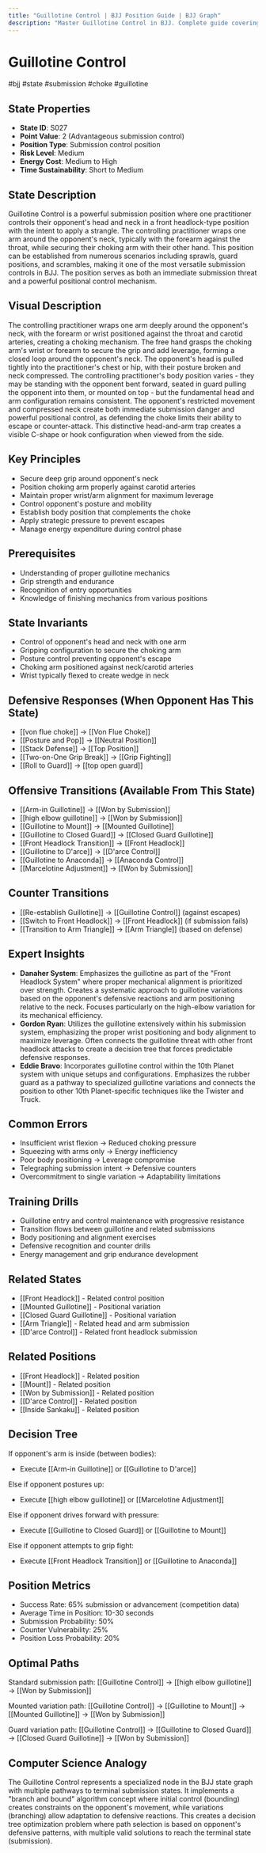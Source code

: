 ```yaml
---
title: "Guillotine Control | BJJ Position Guide | BJJ Graph"
description: "Master Guillotine Control in BJJ. Complete guide covering setup, control, escapes, and transitions. Success rate: 65%."
---
```




<!-- Schema Markup for SEO -->
<script type="application/ld+json">
{
  "@context": "https://schema.org",
  "@type": "HowTo",
  "name": "How to Use Guillotine Control in BJJ",
  "description": "Complete guide to executing techniques and transitions from Guillotine Control.",
  "step": [
    {
      "@type": "HowToStep",
      "name": "Execute Arm-in Guillotine",
      "text": "From this position, execute Arm-in Guillotine to transition to Won by Submission.",
      "position": 1
    },
    {
      "@type": "HowToStep",
      "name": "Execute High-Elbow Guillotine",
      "text": "From this position, execute High-Elbow Guillotine to transition to Won by Submission.",
      "position": 2
    },
    {
      "@type": "HowToStep",
      "name": "Execute Guillotine to Mount",
      "text": "From this position, execute Guillotine to Mount to transition to Mounted Guillotine.",
      "position": 3
    },
    {
      "@type": "HowToStep",
      "name": "Execute Guillotine to Closed Guard",
      "text": "From this position, execute Guillotine to Closed Guard to transition to Closed Guard Guillotine.",
      "position": 4
    },
    {
      "@type": "HowToStep",
      "name": "Execute Front Headlock Transition",
      "text": "From this position, execute Front Headlock Transition to transition to Front Headlock.",
      "position": 5
    },
    {
      "@type": "HowToStep",
      "name": "Execute Guillotine to D'arce",
      "text": "From this position, execute Guillotine to D'arce to transition to D'arce Control.",
      "position": 6
    }
  ],
  "tool": [
    "BJJ Gi or No-Gi attire",
    "Training partner",
    "Mat space"
  ],
  "totalTime": "PT5M"
}
</script>
<script type="application/ld+json">
{
  "@context": "https://schema.org",
  "@type": "BreadcrumbList",
  "itemListElement": [
    {
      "@type": "ListItem",
      "position": 1,
      "name": "Home",
      "item": "https://bjjgraph.com/"
    },
    {
      "@type": "ListItem",
      "position": 2,
      "name": "Positions",
      "item": "https://bjjgraph.com/positions/"
    },
    {
      "@type": "ListItem",
      "position": 3,
      "name": "Guillotine Control",
      "item": "https://bjjgraph.com/positions/guillotine-control"
    }
  ]
}
</script>



<script type="application/ld+json">
{
  "@context": "https://schema.org",
  "@type": "WebPage",
  "name": "Guillotine Control",
  "description": "Master Guillotine Control in BJJ. Complete guide covering setup, control, escapes, and transitions. Success rate: 65%.",
  "url": "https://bjjgraph.com/positions/guillotine-control",
  "isPartOf": {
    "@type": "WebSite",
    "name": "BJJ Graph",
    "url": "https://bjjgraph.com"
  }
}
</script>

# Guillotine Control
#bjj #state #submission #choke #guillotine

## State Properties
- **State ID**: S027
- **Point Value**: 2 (Advantageous submission control)
- **Position Type**: Submission control position
- **Risk Level**: Medium
- **Energy Cost**: Medium to High
- **Time Sustainability**: Short to Medium

## State Description
Guillotine Control is a powerful submission position where one practitioner controls their opponent's head and neck in a front headlock-type position with the intent to apply a strangle. The controlling practitioner wraps one arm around the opponent's neck, typically with the forearm against the throat, while securing their choking arm with their other hand. This position can be established from numerous scenarios including sprawls, guard positions, and scrambles, making it one of the most versatile submission controls in BJJ. The position serves as both an immediate submission threat and a powerful positional control mechanism.

## Visual Description

The controlling practitioner wraps one arm deeply around the opponent's neck, with the forearm or wrist positioned against the throat and carotid arteries, creating a choking mechanism. The free hand grasps the choking arm's wrist or forearm to secure the grip and add leverage, forming a closed loop around the opponent's neck. The opponent's head is pulled tightly into the practitioner's chest or hip, with their posture broken and neck compressed. The controlling practitioner's body position varies - they may be standing with the opponent bent forward, seated in guard pulling the opponent into them, or mounted on top - but the fundamental head and arm configuration remains consistent. The opponent's restricted movement and compressed neck create both immediate submission danger and powerful positional control, as defending the choke limits their ability to escape or counter-attack. This distinctive head-and-arm trap creates a visible C-shape or hook configuration when viewed from the side.

## Key Principles
- Secure deep grip around opponent's neck
- Position choking arm properly against carotid arteries
- Maintain proper wrist/arm alignment for maximum leverage
- Control opponent's posture and mobility
- Establish body position that complements the choke
- Apply strategic pressure to prevent escapes
- Manage energy expenditure during control phase

## Prerequisites
- Understanding of proper guillotine mechanics
- Grip strength and endurance
- Recognition of entry opportunities
- Knowledge of finishing mechanics from various positions

## State Invariants
- Control of opponent's head and neck with one arm
- Gripping configuration to secure the choking arm
- Posture control preventing opponent's escape
- Choking arm positioned against neck/carotid arteries
- Wrist typically flexed to create wedge in neck

## Defensive Responses (When Opponent Has This State)
- [[von flue choke]] → [[Von Flue Choke]]
- [[Posture and Pop]] → [[Neutral Position]]
- [[Stack Defense]] → [[Top Position]]
- [[Two-on-One Grip Break]] → [[Grip Fighting]]
- [[Roll to Guard]] → [[top open guard]]

## Offensive Transitions (Available From This State)
- [[Arm-in Guillotine]] → [[Won by Submission]]
- [[high elbow guillotine]] → [[Won by Submission]]
- [[Guillotine to Mount]] → [[Mounted Guillotine]]
- [[Guillotine to Closed Guard]] → [[Closed Guard Guillotine]]
- [[Front Headlock Transition]] → [[Front Headlock]]
- [[Guillotine to D'arce]] → [[D'arce Control]]
- [[Guillotine to Anaconda]] → [[Anaconda Control]]
- [[Marcelotine Adjustment]] → [[Won by Submission]]

## Counter Transitions
- [[Re-establish Guillotine]] → [[Guillotine Control]] (against escapes)
- [[Switch to Front Headlock]] → [[Front Headlock]] (if submission fails)
- [[Transition to Arm Triangle]] → [[Arm Triangle]] (based on defense)

## Expert Insights
- **Danaher System**: Emphasizes the guillotine as part of the "Front Headlock System" where proper mechanical alignment is prioritized over strength. Creates a systematic approach to guillotine variations based on the opponent's defensive reactions and arm positioning relative to the neck. Focuses particularly on the high-elbow variation for its mechanical efficiency.
- **Gordon Ryan**: Utilizes the guillotine extensively within his submission system, emphasizing the proper wrist positioning and body alignment to maximize leverage. Often connects the guillotine threat with other front headlock attacks to create a decision tree that forces predictable defensive responses.
- **Eddie Bravo**: Incorporates guillotine control within the 10th Planet system with unique setups and configurations. Emphasizes the rubber guard as a pathway to specialized guillotine variations and connects the position to other 10th Planet-specific techniques like the Twister and Truck.

## Common Errors
- Insufficient wrist flexion → Reduced choking pressure
- Squeezing with arms only → Energy inefficiency
- Poor body positioning → Leverage compromise
- Telegraphing submission intent → Defensive counters
- Overcommitment to single variation → Adaptability limitations

## Training Drills
- Guillotine entry and control maintenance with progressive resistance
- Transition flows between guillotine and related submissions
- Body positioning and alignment exercises
- Defensive recognition and counter drills
- Energy management and grip endurance development

## Related States
- [[Front Headlock]] - Related control position
- [[Mounted Guillotine]] - Positional variation
- [[Closed Guard Guillotine]] - Positional variation
- [[Arm Triangle]] - Related head and arm submission
- [[D'arce Control]] - Related front headlock submission


## Related Positions

- [[Front Headlock]] - Related position
- [[Mount]] - Related position
- [[Won by Submission]] - Related position
- [[D'arce Control]] - Related position
- [[Inside Sankaku]] - Related position

## Decision Tree
If opponent's arm is inside (between bodies):
- Execute [[Arm-in Guillotine]] or [[Guillotine to D'arce]]

Else if opponent postures up:
- Execute [[high elbow guillotine]] or [[Marcelotine Adjustment]]

Else if opponent drives forward with pressure:
- Execute [[Guillotine to Closed Guard]] or [[Guillotine to Mount]]

Else if opponent attempts to grip fight:
- Execute [[Front Headlock Transition]] or [[Guillotine to Anaconda]]

## Position Metrics
- Success Rate: 65% submission or advancement (competition data)
- Average Time in Position: 10-30 seconds
- Submission Probability: 50%
- Counter Vulnerability: 25%
- Position Loss Probability: 20%

## Optimal Paths
Standard submission path:
[[Guillotine Control]] → [[high elbow guillotine]] → [[Won by Submission]]

Mounted variation path:
[[Guillotine Control]] → [[Guillotine to Mount]] → [[Mounted Guillotine]] → [[Won by Submission]]

Guard variation path:
[[Guillotine Control]] → [[Guillotine to Closed Guard]] → [[Closed Guard Guillotine]] → [[Won by Submission]]

## Computer Science Analogy
The Guillotine Control represents a specialized node in the BJJ state graph with multiple pathways to terminal submission states. It implements a "branch and bound" algorithm concept where initial control (bounding) creates constraints on the opponent's movement, while variations (branching) allow adaptation to defensive reactions. This creates a decision tree optimization problem where path selection is based on opponent's defensive patterns, with multiple valid solutions to reach the terminal state (submission).
